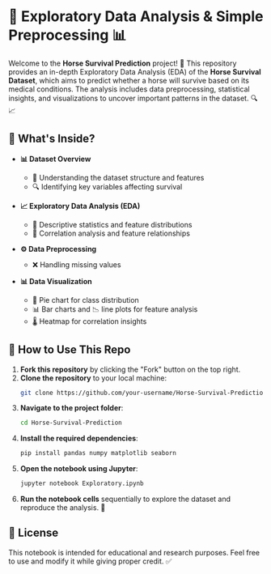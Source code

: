 # 🐴 Exploratory Data Analysis & Simple Preprocessing 📊

Welcome to the **Horse Survival Prediction** project! 🚀 This repository provides an in-depth Exploratory Data Analysis (EDA) of the **Horse Survival Dataset**, which aims to predict whether a horse will survive based on its medical conditions. The analysis includes data preprocessing, statistical insights, and visualizations to uncover important patterns in the dataset. 🔍📈

## 📂 What's Inside?

- **📊 Dataset Overview**
  - 🧐 Understanding the dataset structure and features
  - 🔍 Identifying key variables affecting survival

- **📈 Exploratory Data Analysis (EDA)**
  - 📌 Descriptive statistics and feature distributions
  - 🔗 Correlation analysis and feature relationships

- **⚙️ Data Preprocessing**
  - ❌ Handling missing values

- **📊 Data Visualization**
  - 🥧 Pie chart for class distribution
  - 📊 Bar charts and 📉 line plots for feature analysis
  - 🌡️ Heatmap for correlation insights

## 🔧 How to Use This Repo

1. **Fork this repository** by clicking the "Fork" button on the top right.
2. **Clone the repository** to your local machine:
   ```bash
   git clone https://github.com/your-username/Horse-Survival-Prediction.git
   ```
3. **Navigate to the project folder**:
   ```bash
   cd Horse-Survival-Prediction
   ```
4. **Install the required dependencies**:
   ```bash
   pip install pandas numpy matplotlib seaborn
   ```
5. **Open the notebook using Jupyter**:
   ```bash
   jupyter notebook Exploratory.ipynb
   ```
6. **Run the notebook cells** sequentially to explore the dataset and reproduce the analysis. 🎯

## 📜 License
This notebook is intended for educational and research purposes. Feel free to use and modify it while giving proper credit. ✅

